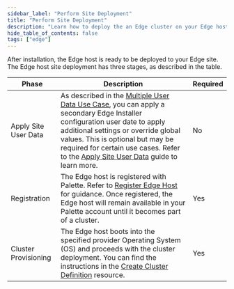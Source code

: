 ```yaml
---
sidebar_label: "Perform Site Deployment"
title: "Perform Site Deployment"
description: "Learn how to deploy the an Edge cluster on your Edge host on site."
hide_table_of_contents: false
tags: ["edge"]
---
```


After installation, the Edge host is ready to be deployed to your Edge site. The Edge host site deployment has three
stages, as described in the table.

| Phase                | Description                                                                                                                                                                                                                                                                                                                                                                                    | Required |
| -------------------- | ---------------------------------------------------------------------------------------------------------------------------------------------------------------------------------------------------------------------------------------------------------------------------------------------------------------------------------------------------------------------------------------------- | -------- |
| Apply Site User Data | As described in the [Multiple User Data Use Case](../../edgeforge-workflow/prepare-user-data.md#multiple-user-data-use-case), you can apply a secondary Edge Installer configuration user date to apply additional settings or override global values. This is optional but may be required for certain use cases. Refer to the [Apply Site User Data](site-user-data.md) guide to learn more. | No       |
| Registration         | The Edge host is registered with Palette. Refer to [Register Edge Host](edge-host-registration.md) for guidance. Once registered, the Edge host will remain available in your Palette account until it becomes part of a cluster.                                                                                                                                                              | Yes      |
| Cluster Provisioning | The Edge host boots into the specified provider Operating System (OS) and proceeds with the cluster deployment. You can find the instructions in the [Create Cluster Definition](cluster-deployment.md) resource.                                                                                                                                                                              | Yes      |
